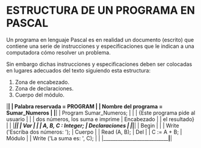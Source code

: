 # ESTRUCTURA DE UN PROGRAMA EN PASCAL

Un programa en lenguaje Pascal es en realidad un documento (escrito) que contiene una serie de instrucciones y especificaciones que le indican a una computadora cómo resolver un problema.

Sin embargo dichas instrucciones y especificaciones deben ser colocadas en lugares adecuados del texto siguiendo esta estructura:

1. Zona de encabezado.
2. Zona de declaraciones.
3. Cuerpo del módulo.


|____________________________________________________________|
|           Palabra reservada = PROGRAM                      |
|           Nombre del programa = Sumar_Numeros              |
|____________________________________________________________|
|   Program Sumar_Numeros;                  |                |
|   {Este programa pide al usuario          |                |
|   dos números, los suma e imprime         |   Encabezado   |
|   el resultado}                           |                |
|___________________________________________|________________|
|   Var                                     |                |
|       A, B, C : Integer;                  |  Declaraciones |
|___________________________________________|________________|
|   Begin                                   |                |
|       Write ('Escriba dos números: ');    |    Cuerpo      |
|       Read (A, B);                        |      Del       |
|       C := A + B;                         |    Módulo      |
|       Write ('La suma es: ', C);          |                |
|___________________________________________|________________|
